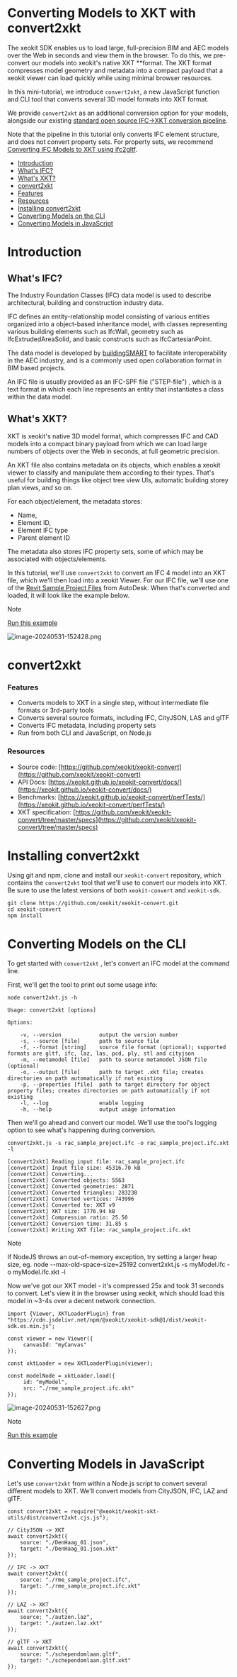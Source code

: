 # Converting Models to XKT with convert2xkt

The xeokit SDK enables us to load large, full-precision BIM and AEC models over the Web in seconds and view them in the browser. To do this, we pre-convert our models into xeokit's native XKT \*\*format. The XKT format compresses model geometry and metadata into a compact payload that a xeokit viewer can load quickly while using minimal browser resources.

In this mini-tutorial, we introduce `convert2xkt`, a new JavaScript function and CLI tool that converts several 3D model formats into XKT format.

We provide `convert2xkt` as an additional conversion option for your models, alongside our existing [standard open source IFC→XKT conversion pipeline](https://www.notion.so/c373e48bc4094ff5b6e5c5700ff580ee?pvs=21).

Note that the pipeline in this tutorial only converts IFC element structure, and does not convert property sets. For property sets, we recommend [Converting IFC Models to XKT using ifc2gltf](../placeholder-page-for-export-to-place-all-other-pages-as-child-pages/converting-ifc-to-xkt-using-ifc2gltfcxconverter.md).

- [Introduction](#introduction)
-   [What's IFC?](#whats-ifc)
-   [What's XKT?](#whats-xkt)
- [convert2xkt](#convert2xkt)
-   [Features](#features)
-   [Resources](#resources)
- [Installing convert2xkt](#installing-convert2xkt)
- [Converting Models on the CLI](#converting-models-on-the-cli)
- [Converting Models in JavaScript](#converting-models-in-javascript)

# Introduction

## What's IFC?

The Industry Foundation Classes (IFC) data model is used to describe architectural, building and construction industry data.

IFC defines an entity-relationship model consisting of various entities organized into a object-based inheritance model, with classes representing various building elements such as IfcWall, geometry such as IfcExtrudedAreaSolid, and basic constructs such as IfcCartesianPoint.

The data model is developed by [buildingSMART](https://www.buildingsmart.org/) to facilitate interoperability in the AEC industry, and is a commonly used open collaboration format in BIM based projects.

An IFC file is usually provided as an IFC-SPF file ("STEP-file") , which is a text format in which each line represents an entity that instantiates a class within the data model.

## What's XKT?

XKT is xeokit's native 3D model format, which compresses IFC and CAD models into a compact binary payload from which we can load large numbers of objects over the Web in seconds, at full geometric precision.

An XKT file also contains metadata on its objects, which enables a xeokit viewer to classify and manipulate them according to their types. That's useful for building things like object tree view UIs, automatic building storey plan views, and so on.

For each object/element, the metadata stores:

- Name,
- Element ID,
- Element IFC type
- Parent element ID

The metadata also stores IFC property sets, some of which may be associated with objects/elements.

In this tutorial, we'll use `convert2xkt` to convert an IFC 4 model into an XKT file, which we'll then load into a xeokit Viewer. For our IFC file, we'll use one of the [Revit Sample Project Files](https://knowledge.autodesk.com/support/revit/getting-started/caas/CloudHelp/cloudhelp/2020/ENU/Revit-GetStarted/files/GUID-61EF2F22-3A1F-4317-B925-1E85F138BE88-htm.html) from AutoDesk. When that's converted and loaded, it will look like the example below.

> [!NOTE]
> [Run this example](https://xeokit.github.io/xeokit-sdk/examples/#BIMOffline_XKT_RevitSamples_RAC)

![image-20240531-152428.png](./attachments/image-20240531-152428.png)

# convert2xkt

### Features

- Converts models to XKT in a single step, without intermediate file formats or 3rd-party tools
- Converts several source formats, including IFC, CityJSON, LAS and glTF
- Converts IFC metadata, including property sets
- Run from both CLI and JavaScript, on Node.js

### Resources

- Source code: [https://github.com/xeokit/xeokit-convert](https://github.com/xeokit/xeokit-convert)
- API Docs: [https://xeokit.github.io/xeokit-convert/docs/](https://xeokit.github.io/xeokit-convert/docs/)
- Benchmarks: [https://xeokit.github.io/xeokit-convert/perfTests/](https://xeokit.github.io/xeokit-convert/perfTests/)
- XKT specification: [https://github.com/xeokit/xeokit-convert/tree/master/specs](https://github.com/xeokit/xeokit-convert/tree/master/specs)

# Installing convert2xkt

Using git and npm, clone and install our `xeokit-convert` repository, which contains the `convert2xkt` tool that we'll use to convert our models into XKT. Be sure to use the latest versions of both `xeokit-convert` and `xeokit-sdk`.

```
git clone https://github.com/xeokit/xeokit-convert.git
cd xeokit-convert
npm install
```

# Converting Models on the CLI

To get started with `convert2xkt` , let's convert an IFC model at the command line.

First, we'll get the tool to print out some usage info:

```
node convert2xkt.js -h

Usage: convert2xkt [options]

Options:

    -v, --version            output the version number
    -s, --source [file]      path to source file
    -f, --format [string]    source file format (optional); supported formats are gltf, ifc, laz, las, pcd, ply, stl and cityjson
    -m, --metamodel [file]   path to source metamodel JSON file (optional)
    -o, --output [file]      path to target .xkt file; creates directories on path automatically if not existing
    -p, --properties [file]  path to target directory for object property files; creates directories on path automatically if not existing
    -l, --log                enable logging
    -h, --help               output usage information
```

Then we'll go ahead and convert our model. We'll use the tool's logging option to see what's happening during conversion.

```
convert2xkt.js -s rac_sample_project.ifc -o rac_sample_project.ifc.xkt -l

[convert2xkt] Reading input file: rac_sample_project.ifc
[convert2xkt] Input file size: 45316.70 kB
[convert2xkt] Converting...
[convert2xkt] Converted objects: 5563
[convert2xkt] Converted geometries: 2871
[convert2xkt] Converted triangles: 283238
[convert2xkt] Converted vertices: 743996
[convert2xkt] Converted to: XKT v9
[convert2xkt] XKT size: 1776.94 kB
[convert2xkt] Compression ratio: 25.50
[convert2xkt] Conversion time: 31.85 s
[convert2xkt] Writing XKT file: rac_sample_project.ifc.xkt
```

> [!NOTE]
> If NodeJS throws an out-of-memory exception, try setting a larger heap size, eg. node --max-old-space-size=25192 convert2xkt.js -s myModel.ifc -o myModel.ifc.xkt -l

Now we've got our XKT model - it's compressed 25x and took 31 seconds to convert. Let's view it in the browser using xeokit, which should load this model in ~3-4s over a decent network connection.

```
import {Viewer, XKTLoaderPlugin} from 
"https://cdn.jsdelivr.net/npm/@xeokit/xeokit-sdk@1/dist/xeokit-sdk.es.min.js";

const viewer = new Viewer({
     canvasId: "myCanvas"
});

const xktLoader = new XKTLoaderPlugin(viewer);

const modelNode = xktLoader.load({
     id: "myModel",
     src: "./rme_sample_project.ifc.xkt"
});
```

![image-20240531-152627.png](./attachments/image-20240531-152627.png)

> [!NOTE]
> [Run this example](https://xeokit.github.io/xeokit-sdk/examples/#BIMOffline_XKT_RevitSamples_RAC)

# Converting Models in JavaScript

Let's use `convert2xkt` from within a Node.js script to convert several different models to XKT. We'll convert models from CityJSON, IFC, LAZ and glTF.

```
const convert2xkt = require("@xeokit/xeokit-xkt-utils/dist/convert2xkt.cjs.js");

// CityJSON -> XKT
await convert2xkt({ 
    source: "./DenHaag_01.json", 
    target: "./DenHaag_01.json.xkt" 
});

// IFC -> XKT
await convert2xkt({ 
    source: "./rme_sample_project.ifc", 
    target: "./rme_sample_project.ifc.xkt" 
});

// LAZ -> XKT
await convert2xkt({ 
    source: "./autzen.laz", 
    target: "./autzen.laz.xkt" 
});

// glTF -> XKT
await convert2xkt({ 
    source: "./schependomlaan.gltf", 
    target: "./schependomlaan.gltf.xkt" 
});
```